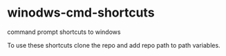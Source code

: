 # winodws-cmd-shortcuts
command prompt shortcuts to windows

To use these shortcuts clone the repo and add repo path to path variables.